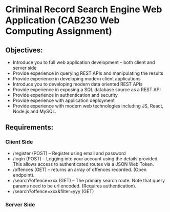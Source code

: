 # Criminal Record Search Engine Web Application (CAB230 Web Computing Assignment)

## Objectives:
- Introduce you to full web application development – both client and server side 
- Provide experience in querying REST APIs and manipulating the results
- Provide experience in developing modern client applications 
- Introduce you to developing modern data oriented REST APIs 
- Provide experience in exposing a SQL database source as a REST API 
- Provide experience in authentication and security  
- Provide experience with application deployment 
- Provide  experience  with  modern  web  technologies  including  JS,  React,  Node.js  and  MySQL. 

## Requirements: 
### Client Side 
- /register (POST) – Register using email and password 
- /login (POST) – Logging into your account using the details provided. This allows access to authenticated routes via a JSON Web Token.  
- /offences (GET) –  returns  an  array  of  offences  recorded.  (Open  endpoint). 
- /search?offence=xxx (GET) – The primary search route. Note that query params need to be url encoded. (Requires authentication). 
- /search?offence=xxx&filter=yyy (GET)

### Server Side





